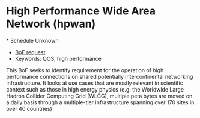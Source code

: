 # High Performance Wide Area Network (hpwan)
<IETFschedule>* Schedule Unknown</IETFschedule>
* [BoF request](https://datatracker.ietf.org/doc/bofreq-huang-hp-wan/)
* Keywords: QOS, high performance

This BoF seeks to identify requirement for the operation of high performance connections on shared potentially intercontinental networking infrastructure. It looks at use cases that are mostly relevant in scientific context such as those in high energy physics (e.g. the Worldwide Large Hadron Collider Computing Grid (WLCG), multiple peta bytes are moved on a daily basis through a multiple-tier infrastructure spanning over 170 sites in over 40 countries)

